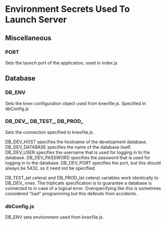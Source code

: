 <!-- prettier-ignore-start -->
# Environment Secrets Used To Launch Server

## Miscellaneous

### PORT

Sets the launch port of the application, used in index.js

## Database

### DB_ENV

Sets the knex configuration object used from knexfile.js. Specified in dbConfig.js

### DB_DEV_, DB_TEST_, DB_PROD_

Sets the connection specified in knexfile.js.

DB_DEV_HOST specifies the hostname of the development database.
DB_DEV_DATABASE specifies the name of the database itself.
DB_DEV_USER specifies the username that is used for logging in to the database.
DB_DEV_PASSWORD specifies the password that is used for logging in to the database.
DB_DEV_PORT specifies the port, but this should always be 5432, so it need not be specified.

DB_TEST_(et cetera) and DB_PROD_(et cetera) variables work identically to DB_DEV_ ones.
The triplicate specification is to guarantee a database is connected to in case of a logical error.
Overspecifying like this is sometimes considered "bad" programming but this defends from accidents.

### dbConfig.js

DB_ENV sets environment used from knexfile.js.
<!-- prettier-ignore-end -->

